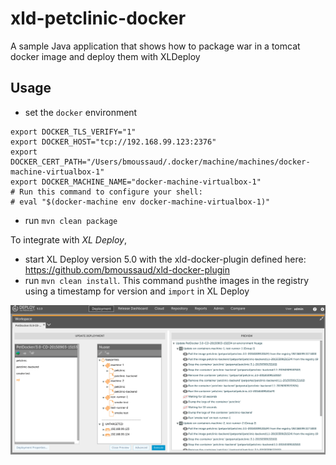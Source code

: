 # xld-petclinic-docker
A sample Java application that shows how to package war in a tomcat docker image and deploy them with XLDeploy

## Usage
* set the `docker` environment

```
export DOCKER_TLS_VERIFY="1"
export DOCKER_HOST="tcp://192.168.99.123:2376"
export DOCKER_CERT_PATH="/Users/bmoussaud/.docker/machine/machines/docker-machine-virtualbox-1"
export DOCKER_MACHINE_NAME="docker-machine-virtualbox-1"
# Run this command to configure your shell:
# eval "$(docker-machine env docker-machine-virtualbox-1)"
```

* run `mvn clean package`

To integrate with *XL Deploy*,
* start XL Deploy version 5.0 with the xld-docker-plugin defined here: https://github.com/bmoussaud/xld-docker-plugin
* run `mvn clean install`. This command `push`the images in the registry
  using a timestamp for version and `import` in XL Deploy

![deployment with xld-docker-plugin](docker_deployment.png)
